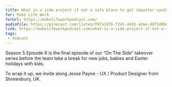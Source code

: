 ```yaml
---
title: What is a side project if not a safe place to get imposter syndrome?
for: Make Life Work
forUrl: https://makelifeworkpodcast.com/
audioFile: https://pinecast.com/listen/f07a2d7b-f241-442b-adae-d8f5d8b87554.mp3
link: https://makelifeworkpodcast.com/what-is-a-side-project-if-not-a-safe-place-to-get-imposter-syndrome/
tags:
 - Podcast
---
```


Season 5 Episode 6 is the final episode of our “On The Side” takeover series before the team take a break for new jobs, babies and Easter holidays with kids.

To wrap it up, we invite along Jesse Payne - UX / Product Designer from Shrewsbury, UK.
